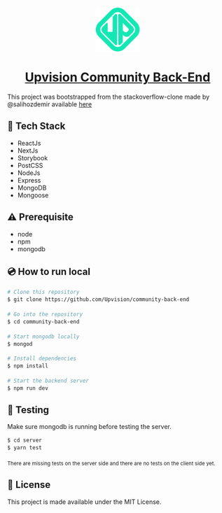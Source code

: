 <a href="https://community.upvision.co">
  <p align="center">
      <img alt="UpVision" src="./images/logo.svg" width="100" />
  </p>
  <h1 align="center">
    Upvision Community Back-End
  </h1>
</a>

This project was bootstrapped from the stackoverflow-clone made by @salihozdemir available [here](https://github.com/salihozdemir/stackoverflow-clone)

## :rocket: Tech Stack

- ReactJs
- NextJs
- Storybook
- PostCSS
- NodeJs
- Express
- MongoDB
- Mongoose

## :warning: Prerequisite

- node
- npm
- mongodb

## :cd: How to run local

```bash
# Clone this repository
$ git clone https://github.com/Upvision/community-back-end

# Go into the repository
$ cd community-back-end

# Start mongodb locally
$ mongod

# Install dependencies
$ npm install

# Start the backend server
$ npm run dev
```

## :mag_right: Testing

Make sure mongodb is running before testing the server.

```bash
$ cd server
$ yarn test
```

<sub>There are missing tests on the server side and there are no tests on the client side yet.</sub>


## :memo: License

This project is made available under the MIT License.